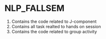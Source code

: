 # NLP_FALLSEM

1) Contains the code related to J-component
2) Contains all task realted to hands on session
3) Contains the code related to group activity
